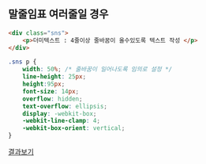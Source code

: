 


## 말줄임표 여러줄일 경우 

```html
<div class="sns">
    <p>더미텍스트 : 4줄이상 줄바꿈이 올수있도록 텍스트 작성 </p>
</div>
```
```css
.sns p { 
    width: 50%; /* 줄바꿈이 일어나도록 임의로 설정 */
    line-height: 25px;
    height:95px;
    font-size: 14px;
    overflow: hidden;
    text-overflow: ellipsis;
    display: -webkit-box;
    -webkit-line-clamp: 4;
    -webkit-box-orient: vertical;
}
```
[결과보기](https://codepen.io/Leeyeonju/pen/porYQvp)

<br>